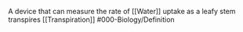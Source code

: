 A device that can measure the rate of [[Water]] uptake as a leafy stem transpires
[[Transpiration]]
#000-Biology/Definition 